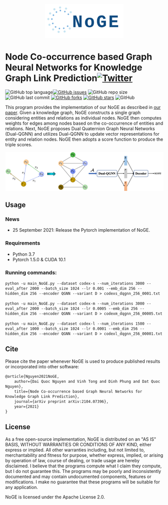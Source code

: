 <p align="center">
	<img src="https://github.com/daiquocnguyen/GNN-NoGE/blob/master/logo.png" width="250">
</p>

# Node Co-occurrence based Graph Neural Networks for Knowledge Graph Link Prediction<a href="https://twitter.com/intent/tweet?text=Wow:&url=https%3A%2F%2Fgithub.com%2Fdaiquocnguyen%2FGNN-NoGE%2Fblob%2Fmaster%2FREADME.md"><img alt="Twitter" src="https://img.shields.io/twitter/url?style=social&url=https%3A%2F%2Ftwitter.com%2Fdaiquocng"></a>

<img alt="GitHub top language" src="https://img.shields.io/github/languages/top/daiquocnguyen/GNN-NoGE"><a href="https://github.com/daiquocnguyen/GNN-NoGE/issues"><img alt="GitHub issues" src="https://img.shields.io/github/issues/daiquocnguyen/GNN-NoGE"></a>
<img alt="GitHub repo size" src="https://img.shields.io/github/repo-size/daiquocnguyen/GNN-NoGE">
<img alt="GitHub last commit" src="https://img.shields.io/github/last-commit/daiquocnguyen/GNN-NoGE">
<a href="https://github.com/daiquocnguyen/GNN-NoGE/network"><img alt="GitHub forks" src="https://img.shields.io/github/forks/daiquocnguyen/GNN-NoGE"></a>
<a href="https://github.com/daiquocnguyen/GNN-NoGE/stargazers"><img alt="GitHub stars" src="https://img.shields.io/github/stars/daiquocnguyen/GNN-NoGE"></a>
<img alt="GitHub" src="https://img.shields.io/github/license/daiquocnguyen/GNN-NoGE">

This program provides the implementation of our NoGE as described in [our paper](https://arxiv.org/abs/2104.07396). Given a knowledge graph, NoGE constructs a single graph considering entities and relations as individual nodes. NoGE then computes weights for edges among nodes based on the co-occurrence of entities and relations. Next, NoGE proposes Dual Quaternion Graph Neural Networks (Dual-QGNN) and utilizes Dual-QGNN to update vector representations for entity and relation nodes. NoGE then adopts a score function to produce the triple scores.

<p align="center">
	<img src="https://github.com/daiquocnguyen/GNN-NoGE/blob/master/NoGE.png" width="750">
</p>

## Usage

### News

- 25 September 2021: Release the Pytorch implementation of NoGE.

### Requirements
- Python 3.7
- Pytorch 1.5.0 & CUDA 10.1

### Running commands:

    python -u main_NoGE.py --dataset codex-s --num_iterations 3000 --eval_after 2000 --batch_size 1024 --lr 0.001 --emb_dim 256 --hidden_dim 256 --encoder QGNN --variant D > codexs_dqgnn_256_0001.txt
    
    python -u main_NoGE.py --dataset codex-m --num_iterations 3000 --eval_after 2000 --batch_size 1024 --lr 0.0005 --emb_dim 256 --hidden_dim 256 --encoder QGNN --variant D > codexm_dqgnn_256_00005.txt

    python -u main_NoGE.py --dataset codex-l --num_iterations 1500 --eval_after 1000 --batch_size 1024 --lr 0.0001 --emb_dim 256 --hidden_dim 256 --encoder QGNN --variant D > codexl_dqgnn_256_00001.txt


## Cite 

Please cite the paper whenever NoGE is used to produce published results or incorporated into other software:

    @article{Nguyen2021NoGE,
        author={Dai Quoc Nguyen and Vinh Tong and Dinh Phung and Dat Quoc Nguyen},
        title={Node Co-occurrence based Graph Neural Networks for Knowledge Graph Link Prediction},
        journal={arXiv preprint arXiv:2104.07396},
        year={2021}
    }

## License

As a free open-source implementation, NoGE is distributed on an "AS IS" BASIS, WITHOUT WARRANTIES OR CONDITIONS OF ANY KIND, either express or implied. All other warranties including, but not limited to, merchantability and fitness for purpose, whether express, implied, or arising by operation of law, course of dealing, or trade usage are hereby disclaimed. I believe that the programs compute what I claim they compute, but I do not guarantee this. The programs may be poorly and inconsistently documented and may contain undocumented components, features or modifications. I make no guarantee that these programs will be suitable for any application.

NoGE is licensed under the Apache License 2.0.


